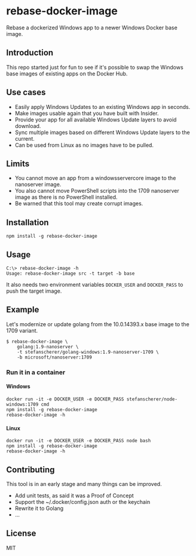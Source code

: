 # rebase-docker-image
Rebase a dockerized Windows app to a newer Windows Docker base image.

## Introduction

This repo started just for fun to see if it's possible to swap the
Windows base images of existing apps on the Docker Hub.

## Use cases

- Easily apply Windows Updates to an existing Windows app in seconds.
- Make images usable again that you have built with Insider.
- Provide your app for all available Windows Update layers to avoid download.
- Sync multiple images based on different Windows Update layers to the current.
- Can be used from Linux as no images have to be pulled.

## Limits

- You cannot move an app from a windowsservercore image to the nanoserver image.
- You also cannot move PowerShell scripts into the 1709 nanoserver image as there is no PowerShell installed.
- Be warned that this tool may create corrupt images.

## Installation

```
npm install -g rebase-docker-image
```

## Usage

```
C:\> rebase-docker-image -h
Usage: rebase-docker-image src -t target -b base
```

It also needs two environment variables `DOCKER_USER` and `DOCKER_PASS` to push the target image.


## Example

Let's modernize or update golang from the 10.0.14393.x base image to the 1709 variant.

```
$ rebase-docker-image \
    golang:1.9-nanoserver \
    -t stefanscherer/golang-windows:1.9-nanoserver-1709 \
    -b microsoft/nanoserver:1709
```

### Run it in a container

#### Windows

```
docker run -it -e DOCKER_USER -e DOCKER_PASS stefanscherer/node-windows:1709 cmd
npm install -g rebase-docker-image
rebase-docker-image -h
```

#### Linux

```
docker run -it -e DOCKER_USER -e DOCKER_PASS node bash
npm install -g rebase-docker-image
rebase-docker-image -h
```

## Contributing

This tool is in an early stage and many things can be improved.

- Add unit tests, as said it was a Proof of Concept
- Support the ~/.docker/config.json auth or the keychain
- Rewrite it to Golang
- ...

## License

MIT
